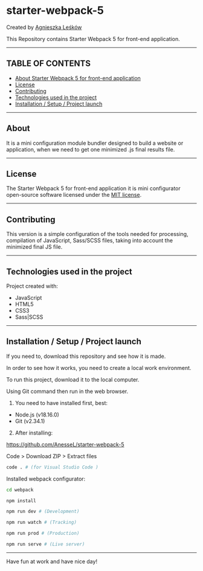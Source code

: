 # **starter-webpack-5**

Created by [Agnieszka Leśków](https://agnieszkaleskow.pl)

This Repository contains Starter Webpack 5 for front-end application.

---
## TABLE OF CONTENTS
* [About Starter Webpack 5 for front-end application](#about-starter-webpack-5-for-front-end-application)
* [License](#license)
* [Contributing](#contributing)
* [Technologies used in the project](#technologies-used-in-the-project)
* [Installation / Setup / Project launch](#installation-setup-project-launch )

---
## About 

It is a mini configuration module bundler designed to build a website or application, when we need to get one minimized .js final results file.

---
## License

The Starter Webpack 5 for front-end application it is mini configurator open-source software licensed under the [MIT license](https://opensource.org/licenses/MIT).

---
## Contributing

This version is a simple configuration of the tools needed for processing, compilation of JavaScript, Sass/SCSS files, taking into account the minimized final JS file.

---
## Technologies used in the project

Project created with:
+ JavaScript
+ HTML5
+ CSS3 
+ Sass|SCSS

---
## Installation / Setup / Project launch 

If you need to, download this repository and see how it is made.

In order to see how it works, you need to create a local work environment.

To run this project, download it to the local computer. 

Using Git command then run in the web browser.

1. You need to have installed first, best:
+ Node.js (v18.16.0)
+ Git (v2.34.1)

2. After installing:

https://github.com/AnesseL/starter-webpack-5

Code > Download ZIP > Extract files

```bash
code . # (for Visual Studio Code )
```
Installed webpack configurator:

```bash
cd webpack
```

```bash
npm install
```

```bash
npm run dev # (Development)
```
```bash
npm run watch # (Tracking)
```
```bash
npm run prod # (Production)
```
```bash
npm run serve # (Live server)
```

---
Have fun at work and have nice day!
